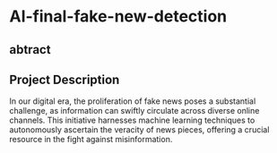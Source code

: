 # AI-final-fake-new-detection
## abtract
## Project Description
In our digital era, the proliferation of fake news poses a substantial challenge, as information can swiftly circulate across diverse online channels. This initiative harnesses machine learning techniques to autonomously ascertain the veracity of news pieces, offering a crucial resource in the fight against misinformation.
